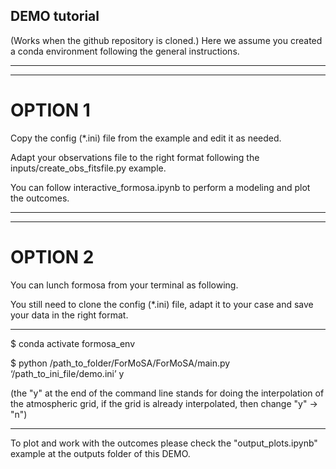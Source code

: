 ## DEMO tutorial

(Works when the github repository is cloned.)
Here we assume you created a conda environment following the general instructions.

***
***

# OPTION 1

Copy the config (*.ini) file from the example and edit it as needed. 

Adapt your observations file to the right format following the inputs/create_obs_fitsfile.py example.

You can follow interactive_formosa.ipynb to perform a modeling and plot the outcomes. 


***
***

# OPTION 2

You can lunch formosa from your terminal as following. 

You still need to clone the config (*.ini) file, adapt it to your case and save your data in the right format. 

***
$ conda activate formosa_env

$ python /path_to_folder/ForMoSA/ForMoSA/main.py ‘/path_to_ini_file/demo.ini’ y 


(the "y" at the end of the command line stands for doing the interpolation of the atmospheric grid, if the grid is already interpolated, then change "y" -> "n")

***

To plot and work with the outcomes please check the "output_plots.ipynb" example at the outputs folder of this DEMO.
